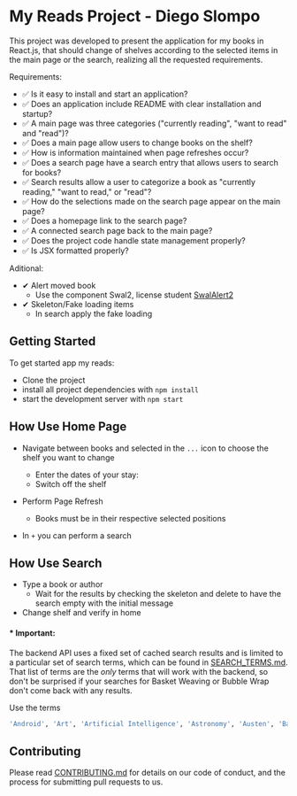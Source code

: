 # My Reads Project -  Diego Slompo

This project was developed to present the application for my books in React.js, that should change of shelves according to the selected items in the main page or the search, realizing all the requested requirements.

Requirements:
* &#x2705; Is it easy to install and start an application?
* &#x2705; Does an application include README with clear installation and startup?
* &#x2705; A main page was three categories ("currently reading", "want to read" and "read")?
* &#x2705; Does a main page allow users to change books on the shelf?
* &#x2705; How is information maintained when page refreshes occur?
* &#x2705; Does a search page have a search entry that allows users to search for books?
* &#x2705; Search results allow a user to categorize a book as "currently reading," "want to read," or "read"?
* &#x2705; How do the selections made on the search page appear on the main page?
* &#x2705; Does a homepage link to the search page?
* &#x2705; A connected search page back to the main page?
* &#x2705; Does the project code handle state management properly?
* &#x2705; Is JSX formatted properly?

Aditional:
* &#x2714; Alert moved book
    * Use the component Swal2, license student [SwalAlert2](https://www.npmjs.com/package/sweetalert2)
* &#x2714; Skeleton/Fake loading items
    * In search apply the fake loading

## Getting Started

To get started app my reads:

* Clone the project
* install all project dependencies with `npm install`
* start the development server with `npm start`

## How Use Home Page

* Navigate between books and selected in the `...` icon to choose the shelf you want to change
    * Enter the dates of your stay:
    * Switch off the shelf

* Perform Page Refresh
    * Books must be in their respective selected positions

* In `+` you can perform a search


## How Use Search

* Type a book or author
    * Wait for the results by checking the skeleton and delete to have the search empty with the initial message
* Change shelf and verify in home

#### * Important:
The backend API uses a fixed set of cached search results and is limited to a particular set of search terms, which can be found in [SEARCH_TERMS.md](SEARCH_TERMS.md). That list of terms are the _only_ terms that will work with the backend, so don't be surprised if your searches for Basket Weaving or Bubble Wrap don't come back with any results.

Use the terms
```bash
'Android', 'Art', 'Artificial Intelligence', 'Astronomy', 'Austen', 'Baseball', 'Basketball', 'Bhagat', 'Biography', 'Brief', 'Business', 'Camus', 'Cervantes', 'Christie', 'Classics', 'Comics', 'Cook', 'Cricket', 'Cycling', 'Desai', 'Design', 'Development', 'Digital Marketing', 'Drama', 'Drawing', 'Dumas', 'Education', 'Everything', 'Fantasy', 'Film', 'Finance', 'First', 'Fitness', 'Football', 'Future', 'Games', 'Gandhi', 'Homer', 'Horror', 'Hugo', 'Ibsen', 'Journey', 'Kafka', 'King', 'Lahiri', 'Larsson', 'Learn', 'Literary Fiction', 'Make', 'Manage', 'Marquez', 'Money', 'Mystery', 'Negotiate', 'Painting', 'Philosophy', 'Photography', 'Poetry', 'Production', 'Programming', 'React', 'Redux', 'River', 'Robotics', 'Rowling', 'Satire', 'Science Fiction', 'Shakespeare', 'Singh', 'Swimming', 'Tale', 'Thrun', 'Time', 'Tolstoy', 'Travel', 'Ultimate', 'Virtual Reality', 'Web Development', 'iOS'
```

## Contributing

Please read [CONTRIBUTING.md](CONTRIBUTING.md) for details on our code of conduct, and the process for submitting pull requests to us.
